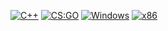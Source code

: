 <p><a href="https://en.wikipedia.org/wiki/C%2B%2B" rel="nofollow"><img src="https://camo.githubusercontent.com/59772b6517a23256d57de3750acbe35f6d45440fd67599f48732c7af475b2a7a/68747470733a2f2f696d672e736869656c64732e696f2f62616467652f6c616e67756167652d432532422532422d2532336633346237642e7376673f7374796c653d706c6173746963" alt="C++" data-canonical-src="https://img.shields.io/badge/language-C%2B%2B-%23f34b7d.svg?style=plastic" style="max-width:100%;"></a>
<a href="https://store.steampowered.com/app/730/CounterStrike_Global_Offensive/" rel="nofollow"><img src="https://camo.githubusercontent.com/345c624a26b135f8f1c695a4638820ce2bcead6e6228432fc3ce4b93ae6c6507/68747470733a2f2f696d672e736869656c64732e696f2f62616467652f67616d652d4353253341474f2d79656c6c6f772e7376673f7374796c653d706c6173746963" alt="CS:GO" data-canonical-src="https://img.shields.io/badge/game-CS%3AGO-yellow.svg?style=plastic" style="max-width:100%;"></a>
<a href="https://en.wikipedia.org/wiki/Microsoft_Windows" rel="nofollow"><img src="https://camo.githubusercontent.com/67e0b3c01baf09bd30ecf11d4cdc46c4017e3908dab4d990cef5b705ac8621ba/68747470733a2f2f696d672e736869656c64732e696f2f62616467652f706c6174666f726d2d57696e646f77732d3030373864372e7376673f7374796c653d706c6173746963" alt="Windows" data-canonical-src="https://img.shields.io/badge/platform-Windows-0078d7.svg?style=plastic" style="max-width:100%;"></a>
<a href="https://en.wikipedia.org/wiki/X86" rel="nofollow"><img src="https://camo.githubusercontent.com/917e2a8a71435097662cf4d727418fd2e220ab969cf23a1197c8851eeda2c95e/68747470733a2f2f696d672e736869656c64732e696f2f62616467652f617263682d7838362d7265642e7376673f7374796c653d706c6173746963" alt="x86" data-canonical-src="https://img.shields.io/badge/arch-x86-red.svg?style=plastic" style="max-width:100%;"></a>
